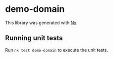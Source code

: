 # demo-domain

This library was generated with [Nx](https://nx.dev).

## Running unit tests

Run `nx test demo-domain` to execute the unit tests.
